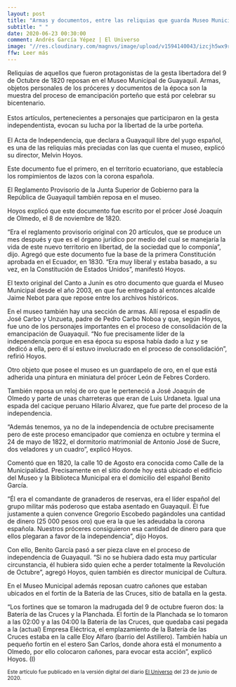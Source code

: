 ```yaml
---
layout: post
title: "Armas y documentos, entre las reliquias que guarda Museo Municipal de Guayaquil y evocan gesta libertadora de 1820"
subtitle: " "
date: 2020-06-23 00:30:00
comment: Andrés García Yépez | El Universo
image: "//res.cloudinary.com/magnvs/image/upload/v1594140043/izcjh5wx9rlywnnofm63.jpg"
ffw: Leer más
---
```

Reliquias de aquellos que fueron protagonistas de la gesta libertadora del 9 de Octubre de 1820 reposan en el Museo Municipal de Guayaquil. Armas, objetos personales de los próceres y documentos de la época son la muestra del proceso de emancipación porteño que está por celebrar su bicentenario.<br /><br />Estos artículos, pertenecientes a personajes que participaron en la gesta independentista, evocan su lucha por la libertad de la urbe porteña.<br /><br />El Acta de Independencia, que declara a Guayaquil libre del yugo español, es una de las reliquias más preciadas con las que cuenta el museo, explicó su director, Melvin Hoyos.

Este documento fue el primero, en el territorio ecuatoriano, que establecía los rompimientos de lazos con la corona española.

El Reglamento Provisorio de la Junta Superior de Gobierno para la República de Guayaquil también reposa en el museo.

Hoyos explicó que este documento fue escrito por el prócer José Joaquín de Olmedo, el 8 de noviembre de 1820.

“Era el reglamento provisorio original con 20 artículos, que se produce un mes después y que es el órgano jurídico por medio del cual se manejaría la vida de este nuevo territorio en libertad, de la sociedad que lo componía”, dijo. Agregó que este documento fue la base de la primera Constitución aprobada en el Ecuador, en 1830. “Era muy liberal y estaba basado, a su vez, en la Constitución de Estados Unidos”, manifestó Hoyos.

El texto original del Canto a Junín es otro documento que guarda el Museo Municipal desde el año 2003, en que fue entregado al entonces alcalde Jaime Nebot para que repose entre los archivos históricos.

En el museo también hay una sección de armas. Allí reposa el espadín de José Carbo y Unzueta, padre de Pedro Carbo Noboa y que, según Hoyos, fue uno de los personajes importantes en el proceso de consolidación de la emancipación de Guayaquil. “No fue precisamente líder de la independencia porque en esa época su esposa había dado a luz y se dedicó a ella, pero él sí estuvo involucrado en el proceso de consolidación”, refirió Hoyos.

Otro objeto que posee el museo es un guardapelo de oro, en el que está adherida una pintura en miniatura del prócer León de Febres Cordero.

También reposa un reloj de oro que le perteneció a José Joaquín de Olmedo y parte de unas charreteras que eran de Luis Urdaneta. Igual una espada del cacique peruano Hilario Álvarez, que fue parte del proceso de la independencia.

“Además tenemos, ya no de la independencia de octubre precisamente pero de este proceso emancipador que comienza en octubre y termina el 24 de mayo de 1822, el dormitorio matrimonial de Antonio José de Sucre, dos veladores y un cuadro”, explicó Hoyos.

Comentó que en 1820, la calle 10 de Agosto era conocida como Calle de la Municipalidad. Precisamente en el sitio donde hoy está ubicado el edificio del Museo y la Biblioteca Municipal era el domicilio del español Benito García.

“Él era el comandante de granaderos de reservas, era el líder español del grupo militar más poderoso que estaba asentado en Guayaquil. Él fue justamente a quien convence Gregorio Escobedo pagándoles una cantidad de dinero (25 000 pesos oro) que era la que les adeudaba la corona española. Nuestros próceres consiguieron esa cantidad de dinero para que ellos plegaran a favor de la independencia”, dijo Hoyos.

Con ello, Benito García pasó a ser pieza clave en el proceso de independencia de Guayaquil. “Si no se hubiera dado esta muy particular circunstancia, él hubiera sido quien eche a perder totalmente la Revolución de Octubre”, agregó Hoyos, quien también es director municipal de Cultura.

En el Museo Municipal además reposan cuatro cañones que estaban ubicados en el fortín de la Batería de las Cruces, sitio de batalla en la gesta.

“Los fortines que se tomaron la madrugada del 9 de octubre fueron dos: la Batería de las Cruces y la Planchada. El fortín de la Planchada se lo tomaron a las 02:00 y a las 04:00 la Batería de las Cruces, que quedaba casi pegada a la (actual) Empresa Eléctrica, el emplazamiento de la Batería de las Cruces estaba en la calle Eloy Alfaro (barrio del Astillero). También había un pequeño fortín en el estero San Carlos, donde ahora está el monumento a Olmedo, por ello colocaron cañones, para evocar esta acción”, explicó Hoyos. (I)


<small>Este artículo fue publicado en la versión digital del diario [El Universo](//www.eluniverso.com/guayaquil/2020/06/23/nota/7881306/armas-documentos-reliquias-que-guarda-museo-evocan-gesta) del 23 de junio de 2020.</small>
